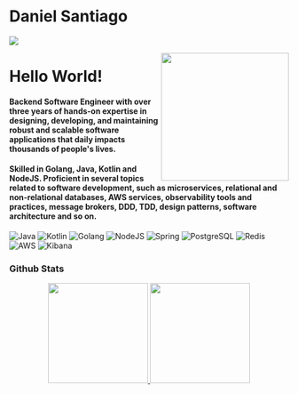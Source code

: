 <h1 align="left">Daniel Santiago</h1>
<div>

<a href="https://www.linkedin.com/in/daniellsantiago" target="_blank"><img loading="lazy" src="https://img.shields.io/badge/-LinkedIn-%230077B5?style=for-the-badge&logo=linkedin&logoColor=white" target="_blank"></a>
</div>

<img align='right' src="https://media.giphy.com/media/M9gbBd9nbDrOTu1Mqx/giphy.gif" width="230">


# Hello World!
#### Backend Software Engineer with over three years of hands-on expertise in designing, developing, and maintaining robust and scalable software applications that daily impacts thousands of people's lives. 

#### Skilled in Golang, Java, Kotlin and NodeJS. Proficient in several topics related to software development, such as microservices, relational and non-relational databases, AWS services, observability tools and practices, message brokers, DDD, TDD, design patterns, software architecture and so on.



![Java](https://img.shields.io/badge/Java-ED8B00?style=for-the-badge&logo=openjdk&logoColor=white)
![Kotlin](https://img.shields.io/badge/Kotlin-0095D5?&style=for-the-badge&logo=kotlin&logoColor=white)
![Golang](https://img.shields.io/badge/Go-00ADD8?style=for-the-badge&logo=go&logoColor=white)
![NodeJS](https://img.shields.io/badge/node.js-6DA55F?style=for-the-badge&logo=node.js&logoColor=white)
![Spring](https://img.shields.io/badge/Spring-6DB33F?style=for-the-badge&logo=spring&logoColor=white)
![PostgreSQL](https://img.shields.io/badge/PostgreSQL-316192?style=for-the-badge&logo=postgresql&logoColor=white)
![Redis](https://img.shields.io/badge/redis-%23DD0031.svg?&style=for-the-badge&logo=redis&logoColor=white)
![AWS](https://img.shields.io/badge/AWS-000.svg?style=for-the-badge&logo=amazon-aws&logoColor=white)
![Kibana](https://img.shields.io/badge/Kibana-005571?style=for-the-badge&logo=Kibana&logoColor=white)

### Github Stats

<p align="center">
<a href="https://github.com/daniellsantiago">
  <img height="180em" src="https://github-readme-stats-eight-theta.vercel.app/api?username=daniellsantiago&show_icons=true&theme=algolia&include_all_commits=true&count_private=true"/>
  <img height="180em" src="https://github-readme-stats-eight-theta.vercel.app/api/top-langs/?username=daniellsantiago&layout=compact&langs_count=8&theme=algolia"/>
</a>
